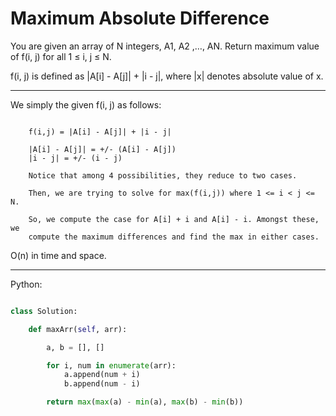 # Maximum Absolute Difference

You are given an array of N integers, A1, A2 ,…, AN. Return maximum value of
f(i, j) for all 1 ≤ i, j ≤ N.

f(i, j) is defined as |A[i] - A[j]| + |i - j|, where |x| denotes absolute value
of x.

---

We simply the given f(i, j) as follows:

```

    f(i,j) = |A[i] - A[j]| + |i - j|

    |A[i] - A[j]| = +/- (A[i] - A[j])
    |i - j| = +/- (i - j)

    Notice that among 4 possibilities, they reduce to two cases.

    Then, we are trying to solve for max(f(i,j)) where 1 <= i < j <= N.

    So, we compute the case for A[i] + i and A[i] - i. Amongst these, we
    compute the maximum differences and find the max in either cases.

```

O(n) in time and space.

---

Python:

```python

class Solution:

    def maxArr(self, arr):

        a, b = [], []

        for i, num in enumerate(arr):
            a.append(num + i)
            b.append(num - i)

        return max(max(a) - min(a), max(b) - min(b))
```
